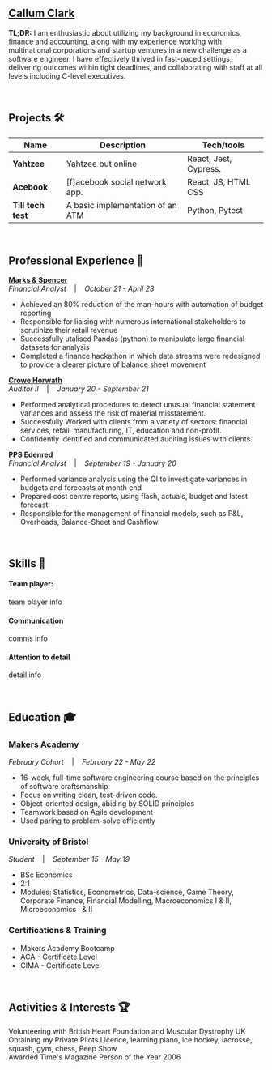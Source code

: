 ## **[Callum Clark](linkedin.com)**

**TL;DR:** I am enthusiastic about utilizing my background in economics, finance and accounting, along with my experience working with multinational corporations and startup ventures in a new challenge as a software engineer. I have effectively thrived in fast-paced settings, delivering outcomes within tight deadlines, and collaborating with staff at all levels including C-level executives.

<br>

## Projects 🛠️

| Name                         | Description       | Tech/tools        |
| ---------------------------- | ----------------- | ----------------- |
| **Yahtzee**            | Yahtzee but online | React, Jest, Cypress. |
| **Acebook**      | [f]acebook social network app. | React, JS, HTML CSS              |
| **Till tech test**      | A basic implementation of an ATM | Python, Pytest              |

<br>

## Professional Experience 💼

**[Marks & Spencer](https://www.marksandspencer.com/)**  
_Financial Analyst_ &nbsp;&nbsp;&nbsp;|&nbsp;&nbsp;&nbsp; *October 21 - April 23*

- Achieved an 80% reduction of the man-hours with automation of budget reporting
- Responsible for liaising with numerous international stakeholders to scrutinize their retail revenue
- Successfully utalised Pandas (python) to manipulate large financial datasets for analysis
- Completed a finance hackathon in which data streams were redesigned to provide a clearer picture of balance sheet movement

**[Crowe Horwath](https://www.crowe.com/global)**  
_Auditor II_ &nbsp;&nbsp;&nbsp;|&nbsp;&nbsp;&nbsp; *January 20 - September 21*

- Performed analytical procedures to detect unusual financial statement variances and assess the risk of material misstatement.
- Successfully Worked with clients from a variety of sectors: financial services, retail, manufacturing, IT, education and non-profit.
- Confidently identified and communicated auditing issues with clients.


**[PPS Edenred](https://www.pps.edenred.com/)**  
_Financial Analyst_ &nbsp;&nbsp;&nbsp;|&nbsp;&nbsp;&nbsp; *September 19 - January 20*

- Performed variance analysis using the QI to investigate variances in budgets and forecasts at month end
- Prepared cost centre reports, using flash, actuals, budget and latest forecast.
- Responsible for the management of financial models, such as P&L, Overheads, Balance-Sheet and Cashflow.

<br>

## Skills 🧰

#### Team player:  
team player info
#### Communication  
comms info
#### Attention to detail  
detail info

<br>

## Education 🎓

### **Makers Academy**
_February Cohort_ &nbsp;&nbsp;&nbsp;|&nbsp;&nbsp;&nbsp; *February 22 - May 22*

- 16-week, full-time software engineering course based on the principles of software craftsmanship
- Focus on writing clean, test-driven code.
- Object-oriented design, abiding by SOLID principles
- Teamwork based on Agile development
- Used paring to problem-solve efficiently

### **University of Bristol**
_Student_ &nbsp;&nbsp;&nbsp;|&nbsp;&nbsp;&nbsp; *September 15 - May 19*

- BSc Economics
- 2:1
- Modules: Statistics, Econometrics, Data-science, Game Theory, Corporate Finance, Financial Modelling, Macroeconomics I & II, Microeconomics I & II

### **Certifications & Training**

- Makers Academy Bootcamp  
- ACA - Certificate Level  
- CIMA - Certificate Level

<br>

## Activities & Interests 🏆

Volunteering with British Heart Foundation and Muscular Dystrophy UK  
Obtaining my Private Pilots Licence, learning piano, ice hockey, lacrosse, squash, gym, chess, Peep Show  
Awarded Time's Magazine Person of the Year 2006
